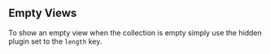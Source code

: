 Empty Views
-------------

To show an empty view when the collection is empty simply use the hidden plugin set to the `length` key.
